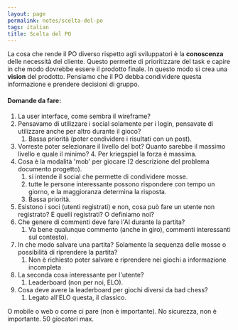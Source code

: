 ```yaml
---
layout: page
permalink: notes/scelta-del-po
tags: italian
title: Scelta del PO
---
```


La cosa che rende il PO diverso rispetto agli sviluppatori è la **conoscenza** delle necessità del cliente. Questo permette di prioritizzare del task e capire in che modo dovrebbe essere il prodotto finale. In questo modo si crea una **vision** del prodotto.
Pensiamo che il PO debba condividere questa informazione e prendere decisioni di gruppo.

#### Domande da fare:
1. La user interface, come sembra il wireframe?
2. Pensavamo di utilizzare i social solamente per i login, pensavate di utilizzare anche per altro durante il gioco?
	1. Bassa priorità (poter condividere i risultati con un post).
3. Vorreste poter selezionare il livello del bot? Quanto sarebbe il massimo livello e quale il minimo?
	4. Per kriegspiel la forza è massima.
4. Cosa è la modalità 'mob' per giocare (2 descrizione del problema documento progetto).
	1. si intende il social che permette di condividere mosse.
	2. tutte le persone interessante possono rispondere con tempo un giorno, e la maggioranza determina la risposta.
	3. Bassa priorità.
5. Esistono i soci (utenti registrati) e non, cosa può fare un utente non registrato? E quelli registrati? O definiamo noi?
6. Che genere di commenti deve fare l'AI durante la partita?
	1. Va bene qualunque commento (anche in giro), commenti interessanti sul contesto).
7. In che modo salvare una partita? Solamente la sequenza delle mosse o possibilità di riprendere la partita?
	1. Non è richiesto poter salvare e riprendere nei giochi a informazione incompleta
8. La seconda cosa interessante per l'utente?
	1. Leaderboard (non per noi, ELO).
9. Cosa deve avere la leaderboard per giochi diversi da bad chess?
	1. Legato all'ELO questa, il classico.


O mobile o web o come ci pare (non è importante).
No sicurezza, non è importante.
50 giocatori max.